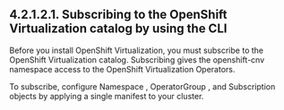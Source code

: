 ## 4.2.1.2.1. Subscribing to the OpenShift Virtualization catalog by using the CLI

Before you install OpenShift Virtualization, you must subscribe to the OpenShift Virtualization catalog. Subscribing gives the openshift-cnv namespace access to the OpenShift Virtualization Operators.

To subscribe, configure Namespace , OperatorGroup , and Subscription objects by applying a single manifest to your cluster.

